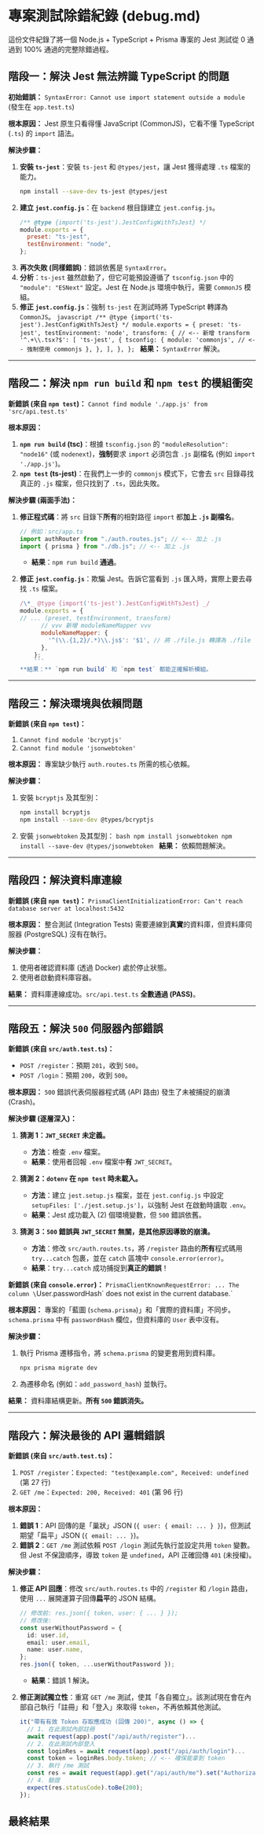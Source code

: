 # 專案測試除錯紀錄 (debug.md)

這份文件紀錄了將一個 Node.js + TypeScript + Prisma 專案的 Jest 測試從 0 通過到 100% 通過的完整除錯過程。

## 階段一：解決 Jest 無法辨識 TypeScript 的問題

**初始錯誤：** `SyntaxError: Cannot use import statement outside a module` (發生在 `app.test.ts`)

**根本原因：** Jest 原生只看得懂 JavaScript (CommonJS)，它看不懂 TypeScript (`.ts`) 的 `import` 語法。

**解決步驟：**

1.  **安裝 `ts-jest`**：安裝 `ts-jest` 和 `@types/jest`，讓 Jest 獲得處理 `.ts` 檔案的能力。
    ```bash
    npm install --save-dev ts-jest @types/jest
    ```
2.  **建立 `jest.config.js`**：在 `backend` 根目錄建立 `jest.config.js`。
    ```javascript
    /** @type {import('ts-jest').JestConfigWithTsJest} */
    module.exports = {
      preset: "ts-jest",
      testEnvironment: "node",
    };
    ```
3.  **再次失敗 (同樣錯誤)**：錯誤依舊是 `SyntaxError`。
4.  **分析**：`ts-jest` 雖然啟動了，但它可能預設遵循了 `tsconfig.json` 中的 `"module": "ESNext"` 設定。Jest 在 Node.js 環境中執行，需要 `CommonJS` 模組。
5.  **修正 `jest.config.js`**：強制 `ts-jest` 在測試時將 TypeScript 轉譯為 `CommonJS`。
    `javascript
    /** @type {import('ts-jest').JestConfigWithTsJest} */
    module.exports = {
      preset: 'ts-jest',
      testEnvironment: 'node',
      transform: { // <-- 新增 transform
        '^.+\\.tsx?$': [
          'ts-jest',
          {
            tsconfig: {
              module: 'commonjs', // <-- 強制使用 commonjs
            },
          },
        ],
      },
    };
    `
    **結果：** `SyntaxError` 解決。

---

## 階段二：解決 `npm run build` 和 `npm test` 的模組衝突

**新錯誤 (來自 `npm test`)：** `Cannot find module './app.js' from 'src/api.test.ts'`

**根本原因：**

1.  **`npm run build` (tsc)**：根據 `tsconfig.json` 的 `"moduleResolution": "node16"` (或 `nodenext`)，**強制**要求 `import` 必須包含 `.js` 副檔名 (例如 `import './app.js'`)。
2.  **`npm test` (ts-jest)**：在我們上一步的 `commonjs` 模式下，它會去 `src` 目錄尋找真正的 `.js` 檔案，但只找到了 `.ts`，因此失敗。

**解決步驟 (兩面手法)：**

1.  **修正程式碼**：將 `src` 目錄下**所有**的相對路徑 `import` 都**加上 `.js` 副檔名**。

    ```typescript
    // 例如：src/app.ts
    import authRouter from "./auth.routes.js"; // <-- 加上 .js
    import { prisma } from "./db.js"; // <-- 加上 .js
    ```

    - **結果**：`npm run build` **通過**。

2.  **修正 `jest.config.js`**：欺騙 Jest。告訴它當看到 `.js` 匯入時，實際上要去尋找 `.ts` 檔案。
    ```javascript
    /\*_ @type {import('ts-jest').JestConfigWithTsJest} _/
    module.exports = {
    // ... (preset, testEnvironment, transform)
          // vvv 新增 moduleNameMapper vvv
          moduleNameMapper: {
            '^(\\.{1,2}/.*)\\.js$': '$1', // 將 ./file.js 轉譯為 ./file
          },
        };
        ```
    **結果：** `npm run build` 和 `npm test` 都能正確解析模組。

---

## 階段三：解決環境與依賴問題

**新錯誤 (來自 `npm test`)：**

1.  `Cannot find module 'bcryptjs'`
2.  `Cannot find module 'jsonwebtoken'`

**根本原因：** 專案缺少執行 `auth.routes.ts` 所需的核心依賴。

**解決步驟：**

1.  安裝 `bcryptjs` 及其型別：
    ```bash
    npm install bcryptjs
    npm install --save-dev @types/bcryptjs
    ```
2.  安裝 `jsonwebtoken` 及其型別：
    `bash
    npm install jsonwebtoken
    npm install --save-dev @types/jsonwebtoken
    `
    **結果：** 依賴問題解決。

---

## 階段四：解決資料庫連線

**新錯誤 (來自 `npm test`)：** `PrismaClientInitializationError: Can't reach database server at localhost:5432`

**根本原因：** 整合測試 (Integration Tests) 需要連線到**真實**的資料庫，但資料庫伺服器 (PostgreSQL) 沒有在執行。

**解決步驟：**

1.  使用者確認資料庫 (透過 Docker) 處於停止狀態。
2.  使用者啟動資料庫容器。

**結果：** 資料庫連線成功。`src/api.test.ts` **全數通過 (PASS)**。

---

## 階段五：解決 `500` 伺服器內部錯誤

**新錯誤 (來自 `src/auth.test.ts`)：**

- `POST /register`：預期 `201`，收到 `500`。
- `POST /login`：預期 `200`，收到 `500`。

**根本原因：** `500` 錯誤代表伺服器程式碼 (API 路由) 發生了未被捕捉的崩潰 (Crash)。

**解決步驟 (逐層深入)：**

1.  **猜測 1：`JWT_SECRET` 未定義。**

    - **方法**：檢查 `.env` 檔案。
    - **結果**：使用者回報 `.env` 檔案中**有** `JWT_SECRET`。

2.  **猜測 2：`dotenv` 在 `npm test` 時未載入。**

    - **方法**：建立 `jest.setup.js` 檔案，並在 `jest.config.js` 中設定 `setupFiles: ['./jest.setup.js']`，以強制 Jest 在啟動時讀取 `.env`。
    - **結果**：Jest 成功載入 (2) 個環境變數，但 `500` 錯誤依舊。

3.  **猜測 3：`500` 錯誤與 `JWT_SECRET` 無關，是其他原因導致的崩潰。**
    - **方法**：修改 `src/auth.routes.ts`，將 `/register` 路由的**所有**程式碼用 `try...catch` 包裹，並在 `catch` 區塊中 `console.error(error)`。
    - **結果**：`try...catch` 成功捕捉到**真正的錯誤**！

**新錯誤 (來自 `console.error`)：**
`PrismaClientKnownRequestError: ... The column \`User.passwordHash\` does not exist in the current database.`

**根本原因：** 專案的「藍圖 (`schema.prisma`)」和「實際的資料庫」不同步。`schema.prisma` 中有 `passwordHash` 欄位，但資料庫的 `User` 表中沒有。

**解決步驟：**

1.  執行 Prisma 遷移指令，將 `schema.prisma` 的變更套用到資料庫。
    ```bash
    npx prisma migrate dev
    ```
2.  為遷移命名 (例如：`add_password_hash`) 並執行。

**結果：** 資料庫結構更新。**所有 `500` 錯誤消失。**

---

## 階段六：解決最後的 API 邏輯錯誤

**新錯誤 (來自 `src/auth.test.ts`)：**

1.  `POST /register`：`Expected: "test@example.com", Received: undefined` (第 27 行)
2.  `GET /me`：`Expected: 200, Received: 401` (第 96 行)

**根本原因：**

1.  **錯誤 1**：API 回傳的是「巢狀」JSON (`{ user: { email: ... } }`)，但測試期望「扁平」JSON (`{ email: ... }`)。
2.  **錯誤 2**：`GET /me` 測試依賴 `POST /login` 測試先執行並設定共用 `token` 變數。但 Jest 不保證順序，導致 `token` 是 `undefined`，API 正確回傳 `401` (未授權)。

**解決步驟：**

1.  **修正 API 回應**：修改 `src/auth.routes.ts` 中的 `/register` 和 `/login` 路由，使用 `...` 展開運算子回傳**扁平**的 JSON 結構。

    ```typescript
    // 修改前: res.json({ token, user: { ... } });
    // 修改後:
    const userWithoutPassword = {
      id: user.id,
      email: user.email,
      name: user.name,
    };
    res.json({ token, ...userWithoutPassword });
    ```

    - **結果**：錯誤 1 解決。

2.  **修正測試獨立性**：重寫 `GET /me` 測試，使其「各自獨立」。該測試現在會在內部自己執行「註冊」和「登入」來取得 `token`，不再依賴其他測試。
    ```typescript
    it("帶有有效 Token 存取應成功 (回傳 200)", async () => {
      // 1. 在此測試內部註冊
      await request(app).post("/api/auth/register")...
      // 2. 在此測試內部登入
      const loginRes = await request(app).post("/api/auth/login")...
      const token = loginRes.body.token; // <-- 確保能拿到 token
      // 3. 執行 /me 測試
      const res = await request(app).get("/api/auth/me").set("Authorization", `Bearer ${token}`);
      // 4. 驗證
      expect(res.statusCode).toBe(200);
    });
    ```

## 最終結果
